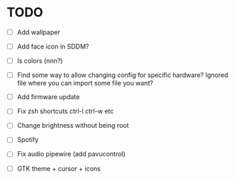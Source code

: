 # TODO

- [ ] Add wallpaper
- [ ] Add face icon in SDDM?
- [ ] ls colors (nnn?)
- [ ] Find some way to allow changing config for specific hardware? Ignored file where you can import some file you want?
- [ ] Add firmware update
- [ ] Fix zsh shortcuts ctrl-l ctrl-w etc
- [ ] Change brightness without being root
- [ ] Spotify
- [ ] Fix audio pipewire (add pavucontrol)
- [ ] GTK theme + cursor + icons

